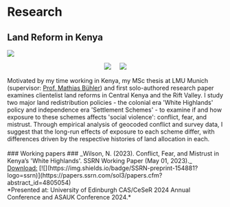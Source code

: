 # Research #
## Land Reform in Kenya ##
<a href="https://njwsn.github.io/pages/land-reform-kenya"> <img src="https://njwsn.github.io/assets/images/land-reform-kenya-sd-1344-500.png" style="max-width:100%; height:auto;"/></a>
<br>
<p align="center">
<a href="https://www.lmu.de/en/"><img src="https://njwsn.github.io/assets/images/lmu_full2.png" style="max-width:28%; height:auto;"/></a>  &nbsp;&nbsp;&nbsp; <a href="https://www.econ.lmu.de/en/"><img src="https://njwsn.github.io/assets/images/econm_full.png"  style="max-width:35%; height:auto;"/></a>
</p>
Motivated by my time working in Kenya, my MSc thesis at LMU Munich (supervisor: <a href="http://www.mathiasiwanowsky.com/">Prof. Mathias Bühler</a>) and first solo-authored research paper examines clientelist land reforms in Central Kenya and the Rift Valley. I study two major land redistribution policies - the colonial era 'White Highlands' policy and independence era 'Settlement Schemes' - to examine if and how exposure to these schemes affects 'social violence': conflict, fear, and mistrust. Through empirical analysis of geocoded conflict and survey data, I suggest that the long-run effects of exposure to each scheme differ, with differences driven by the respective histories of land allocation in each. 
<br><br>
### Working papers ###
_Wilson, N. (2023). Conflict, Fear, and Mistrust in Kenya’s 'White Highlands'. SSRN Working Paper (May 01, 2023)._ <br>
<u>Download:</u> [![](https://img.shields.io/badge/SSRN-preprint-154881?logo=ssrn)](https://papers.ssrn.com/sol3/papers.cfm?abstract_id=4805054) <br>
*Presented at: University of Edinburgh CAS/CeSeR 2024 Annual Conference and ASAUK Conference 2024.*  
